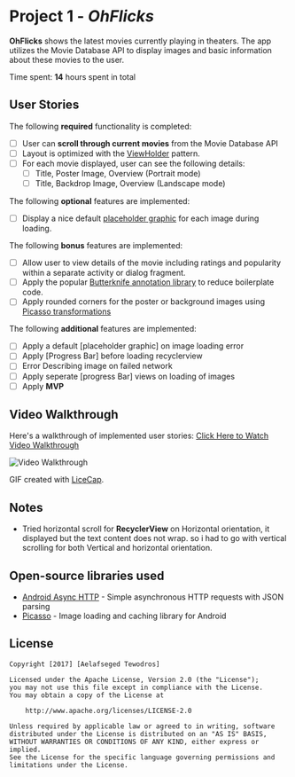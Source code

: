 # Project 1 - *OhFlicks*

**OhFlicks** shows the latest movies currently playing in theaters. The app utilizes the Movie Database API to display images and basic information about these movies to the user.

Time spent: **14** hours spent in total

## User Stories

The following **required** functionality is completed:

* [ ] User can **scroll through current movies** from the Movie Database API
* [ ] Layout is optimized with the [ViewHolder](http://guides.codepath.com/android/Using-an-ArrayAdapter-with-ListView#improving-performance-with-the-viewholder-pattern) pattern.
* [ ] For each movie displayed, user can see the following details:
  * [ ] Title, Poster Image, Overview (Portrait mode)
  * [ ] Title, Backdrop Image, Overview (Landscape mode)

The following **optional** features are implemented:

* [ ] Display a nice default [placeholder graphic](http://guides.codepath.com/android/Displaying-Images-with-the-Picasso-Library#configuring-picasso) for each image during loading.

The following **bonus** features are implemented:

* [ ] Allow user to view details of the movie including ratings and popularity within a separate activity or dialog fragment.
* [ ] Apply the popular [Butterknife annotation library](http://guides.codepath.com/android/Reducing-View-Boilerplate-with-Butterknife) to reduce boilerplate code.
* [ ] Apply rounded corners for the poster or background images using [Picasso transformations](https://guides.codepath.com/android/Displaying-Images-with-the-Picasso-Library#other-transformations)

The following **additional** features are implemented:

* [ ] Apply a default [placeholder graphic] on image loading error
* [ ] Apply [Progress Bar] before loading recyclerview
* [ ] Error Describing image on failed network
* [ ] Apply seperate [progress Bar] views on loading of images
* [ ] Apply **MVP** 

## Video Walkthrough

Here's a walkthrough of implemented user stories:
<a href='http://i.imgur.com/naVoa.gifv'>Click Here to Watch Video Walkthrough</a>
</br>

<img src='https://imgur.com/a/naVoa.gif' title='Video Walkthrough' width='' alt='Video Walkthrough' />

GIF created with [LiceCap](http://www.cockos.com/licecap/).

## Notes

- Tried horizontal scroll for **RecyclerView** on Horizontal orientation, it displayed but the text content does not wrap.
so i had to go with vertical scrolling for both Vertical and horizontal orientation.



## Open-source libraries used

- [Android Async HTTP](https://github.com/loopj/android-async-http) - Simple asynchronous HTTP requests with JSON parsing
- [Picasso](http://square.github.io/picasso/) - Image loading and caching library for Android

## License

    Copyright [2017] [Aelafseged Tewodros]

    Licensed under the Apache License, Version 2.0 (the "License");
    you may not use this file except in compliance with the License.
    You may obtain a copy of the License at

        http://www.apache.org/licenses/LICENSE-2.0

    Unless required by applicable law or agreed to in writing, software
    distributed under the License is distributed on an "AS IS" BASIS,
    WITHOUT WARRANTIES OR CONDITIONS OF ANY KIND, either express or implied.
    See the License for the specific language governing permissions and
    limitations under the License.
